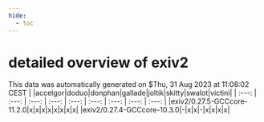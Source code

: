 ```yaml
---
hide:
  - toc
---
```


detailed overview of exiv2
==========================


This data was automatically generated on $Thu, 31 Aug 2023 at 11:08:02 CEST
| |accelgor|doduo|donphan|gallade|joltik|skitty|swalot|victini|
| :---: | :---: | :---: | :---: | :---: | :---: | :---: | :---: | :---: |
|exiv2/0.27.5-GCCcore-11.2.0|x|x|x|x|x|x|x|x|
|exiv2/0.27.4-GCCcore-10.3.0|-|x|x|-|x|x|x|x|
